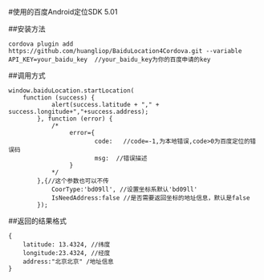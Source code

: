 #使用的百度Android定位SDK 5.01  
       
##安装方法

    cordova plugin add https://github.com/huangliop/BaiduLocation4Cordova.git --variable API_KEY=your_baidu_key  //your_baidu_key为你的百度申请的key

##调用方式  

    window.baiduLocation.startLocation(  
        function (success) {  
                alert(success.latitude + "," + success.longitude+","+success.address);  
            }, function (error) {  
                /*
                     error={
                            code:   //code=-1,为本地错误,code>0为百度定位的错误码
                            msg:  //错误描述
                     }
                */
            },{//这个参数也可以不传  
                CoorType:'bd09ll', //设置坐标系默认'bd09ll'  
                IsNeedAddress:false //是否需要返回坐标的地址信息，默认是false  
            });    

##返回的结果格式    

    {  
        latitude: 13.4324, //纬度  
        longitude:23.4324, //经度  
        address:"北京北京" /地址信息  
    }
